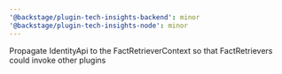 ```yaml
---
'@backstage/plugin-tech-insights-backend': minor
'@backstage/plugin-tech-insights-node': minor
---
```


Propagate IdentityApi to the FactRetrieverContext so that FactRetrievers could invoke other plugins
